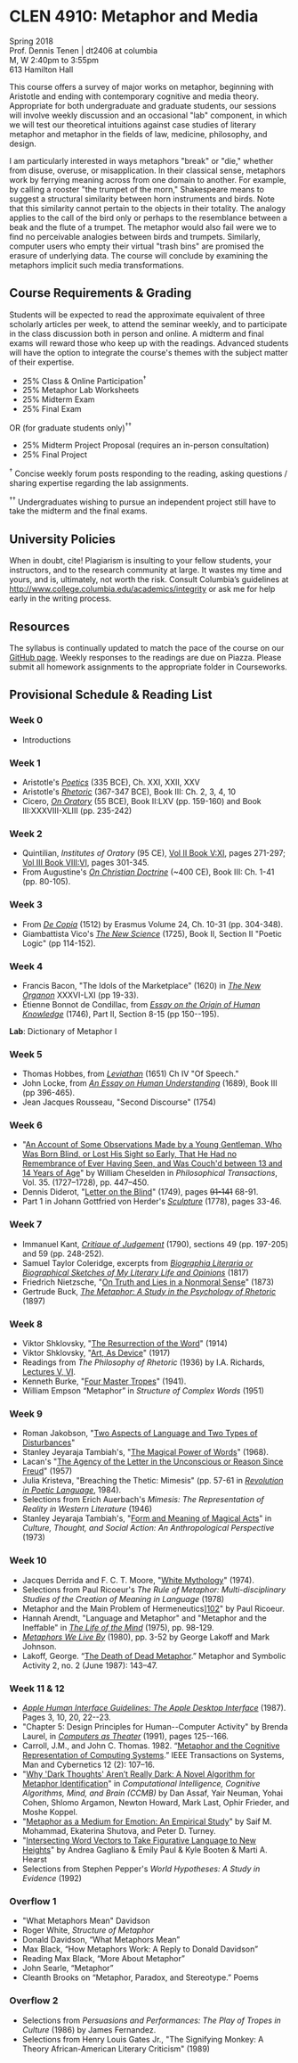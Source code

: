 # CLEN 4910: Metaphor and Media

Spring 2018  
Prof. Dennis Tenen | dt2406 at columbia  
M, W 2:40pm to 3:55pm  
613 Hamilton Hall  

This course offers a survey of major works on metaphor, beginning with
Aristotle and ending with contemporary cognitive and media theory. Appropriate
for both undergraduate and graduate students, our sessions will involve weekly
discussion and an occasional "lab" component, in which we will test our
theoretical intuitions against case studies of literary metaphor and metaphor
in the fields of law, medicine, philosophy, and design.

I am particularly interested in ways metaphors "break" or "die," whether from
disuse, overuse, or misapplication. In their classical sense, metaphors work
by ferrying meaning across from one domain to another. For example, by calling
a rooster "the trumpet of the morn," Shakespeare means to suggest a structural
similarity between horn instruments and birds. Note that this similarity
cannot pertain to the objects in their totality. The analogy applies to the
call of the bird only or perhaps to the resemblance between a beak and the
flute of a trumpet. The metaphor would also fail were we to find no
perceivable analogies between birds and trumpets. Similarly, computer users
who empty their virtual "trash bins" are promised the erasure of underlying
data. The course will conclude by examining the metaphors implicit such media
transformations.

## Course Requirements & Grading

Students will be expected to read the approximate equivalent of three
scholarly articles per week, to attend the seminar weekly, and to participate
in the class discussion both in person and online. A midterm and final exams
will reward those who keep up with the readings. Advanced students will have
the option to integrate the course's themes with the subject matter of their
expertise.

- 25%     Class & Online Participation<sup>†</sup>
- 25%     Metaphor Lab Worksheets
- 25%     Midterm Exam
- 25%     Final Exam

OR (for graduate students only)<sup>††</sup>

- 25%     Midterm Project Proposal (requires an in-person consultation)
- 25%     Final Project

<sup>†</sup> Concise weekly forum posts responding to the reading, asking
questions / sharing expertise regarding the lab assignments.

<sup>††</sup> Undergraduates wishing to pursue an independent project still
have to take the midterm and the final exams.

## University Policies

When in doubt, cite! Plagiarism is insulting to your fellow students, your
instructors, and to the research community at large. It wastes my time and
yours, and is, ultimately, not worth the risk. Consult Columbia’s guidelines
at <http://www.college.columbia.edu/academics/integrity> or ask me for help
early in the writing process.

## Resources

The syllabus is continually updated to match the pace of the course on our
[GitHub page](https://github.com/denten-courses/metaphor-media). Weekly
responses to the readings are due on Piazza. Please submit all homework
assignments to the appropriate folder in Courseworks.

## Provisional Schedule & Reading List

### Week 0

- Introductions

### Week 1

- Aristotle's *[Poetics][11]* (335 BCE), Ch. XXI, XXII, XXV
- Aristotle's *[Rhetoric][12]* (367-347 BCE), Book III: Ch. 2, 3, 4, 10
- Cicero, *[On Oratory][13]* (55 BCE), Book II:LXV (pp. 159-160) and Book
  III:XXXVIII-XLIII (pp. 235-242)

[11]: https://courseworks2.columbia.edu/courses/56904/files?preview=2276263
[12]: https://courseworks2.columbia.edu/courses/56904/files?preview=2276699
[13]: https://courseworks2.columbia.edu/courses/56904/files?preview=2276546


### Week 2

- Quintilian, *Institutes of Oratory* (95 CE), [Vol II Book V:XI][21], pages 271-297;
  [Vol III Book VIII:VI][22], pages 301-345.
- From Augustine's *[On Christian Doctrine][23]* (~400 CE), Book III: Ch. 1-41 (pp.
80-105).

[21]: https://courseworks2.columbia.edu/courses/56904/files?preview=2277285
[22]: https://courseworks2.columbia.edu/courses/56904/files?preview=2320377
[23]: https://courseworks2.columbia.edu/courses/56904/files?preview=2278182

### Week 3

- From [*De Copia*][32] (1512) by Erasmus Volume 24, Ch. 10-31 (pp. 304-348).
- Giambattista Vico's [*The New Science*][31] (1725), Book II,  Section II
  "Poetic Logic" (pp 114-152).

[31]: https://archive.org/download/newscienceofgiam030174mbp/newscienceofgiam030174mbp.pdf
[32]: https://courseworks2.columbia.edu/courses/56904/files?preview=2350934

### Week 4

- Francis Bacon, "The Idols of the Marketplace" (1620) in [*The New
  Organon*][41] XXXVI-LXI (pp 19-33).
- Étienne Bonnot de Condillac, from [*Essay on the Origin of Human
  Knowledge*][42] (1746), Part II, Section 8-15 (pp 150--195).

[41]: https://courseworks2.columbia.edu/courses/56904/files?preview=2351193
[42]: https://courseworks2.columbia.edu/courses/56904/files?preview=2412627

**Lab**: Dictionary of Metaphor I

### Week 5

- Thomas Hobbes, from [*Leviathan*][52] (1651) Ch IV "Of Speech."
- John Locke, from [*An Essay on Human Understanding*][51] (1689), Book III (pp
  396-465).
- Jean Jacques Rousseau, "Second Discourse" (1754)

[51]: https://books.google.com/books/about/An_Essay_Concerning_Human_Understanding.html?id=pDNIAAAAMAAJ&printsec=frontcover&source=kp_read_button#v=onepage&q&f=false
[52]: https://books.google.com/books/download/Leviathan.pdf?id=2oc6AAAAMAAJ&output=pdf&sig=ACfU3U0l4HjJKjBN2NE6J7QqmAq4km0j4g

### Week 6

- "[An Account of Some Observations Made by a Young Gentleman, Who Was Born
  Blind, or Lost His Sight so Early, That He Had no Remembrance of Ever Having
Seen, and Was Couch'd between 13 and 14 Years of Age][63]" by William Cheselden in
*Philosophical Transactions*, Vol. 35. (1727–1728), pp. 447–450.
- Dennis Diderot, "[Letter on the Blind][62]" (1749), pages ~~91-141~~ 68-91.
- Part 1 in Johann Gottfried von Herder's [*Sculpture*][61] (1778), pages
  33-46.

[61]: https://courseworks2.columbia.edu/courses/56904/files?preview=2474324
[62]: https://courseworks2.columbia.edu/courses/56904/files?preview=2474379
[63]: https://courseworks2.columbia.edu/courses/56904/files?preview=2474441

### Week 7

- Immanuel Kant, [*Critique of Judgement*][72] (1790), sections 49 (pp. 197-205) and
59 (pp. 248-252).
- Samuel Taylor Coleridge, excerpts from [*Biographia Literaria or Biographical
  Sketches of My Literary Life and Opinions*][71] (1817)
- Friedrich Nietzsche, "[On Truth and Lies in a Nonmoral Sense][73]" (1873)
- Gertrude Buck, *[The Metaphor: A Study in the Psychology of Rhetoric][74]* (1897)

[71]: https://archive.org/download/biographialitera00colerich/biographialitera00colerich.pdf
[72]: http://oll.libertyfund.org/sources/1899-facsimile-pdf-kant-the-critique-of-judgement/download
[73]: https://courseworks2.columbia.edu/courses/56904/files?preview=2474860
[74]: https://archive.org/download/metaphorstudyinp00buckrich/metaphorstudyinp00buckrich_bw.pdf

### Week 8

- Viktor Shklovsky, "[The Resurrection of the Word][82]" (1914)
- Viktor Shklovsky, "[Art, As Device][81]" (1917)
- Readings from *The Philosophy of Rhetoric* (1936) by I.A. Richards, [Lectures
  V, VI][83].
- Kenneth Burke, "[Four Master Tropes][84]" (1941).
- William Empson “Metaphor” in *Structure of Complex Words* (1951)

[81]: https://read-dukeupress-edu.ezproxy.cul.columbia.edu/poetics-today/article/36/3/151-174/21143
[82]: https://courseworks2.columbia.edu/courses/56904/files?preview=2660889
[83]: https://courseworks2.columbia.edu/courses/56904/files?preview=2660928
[84]: https://www-jstor-org.ezproxy.cul.columbia.edu/stable/4332286?seq=1#page_scan_tab_contents

### Week 9

- Roman Jakobson, "[Two Aspects of Language and Two Types of
  Disturbances][92]"
- Stanley Jeyaraja Tambiah's, "[The Magical Power of Words][902]" (1968).
- Lacan's "[The Agency of the Letter in the Unconscious or Reason Since
  Freud][91]" (1957)
- Julia Kristeva, "Breaching the Thetic: Mimesis" (pp. 57-61 in [*Revolution in
  Poetic Language*][93], 1984).
- Selections from Erich Auerbach's *Mimesis: The Representation of Reality
  in Western Literature* (1946)
- Stanley Jeyaraja Tambiah's, "[Form and Meaning of Magical Acts][901]" in *Culture,
  Thought, and Social Action: An Anthropological Perspective* (1973)

[91]: https://courseworks2.columbia.edu/courses/56904/files?preview=2660957
[92]: https://courseworks2.columbia.edu/courses/56904/files?preview=2660960
[93]: https://courseworks2.columbia.edu/courses/56904/files?preview=2661582
[901]: https://www.haujournal.org/index.php/hau/article/view/hau7.3.030
[902]: http://www.jstor.org.ezproxy.cul.columbia.edu/stable/2798500?seq=1#page_scan_tab_contents

### Week 10

- Jacques Derrida and F. C. T. Moore, "[White Mythology][101]" (1974).
- Selections from Paul Ricoeur's *The Rule of Metaphor: Multi-disciplinary
  Studies of the Creation of Meaning in Language* (1978)
- Metaphor and the Main Problem of Hermeneutics][102]" by Paul Ricoeur.
- Hannah Arendt, "Language and Metaphor" and "Metaphor and the Ineffable" in
  [*The Life of the Mind*][103] (1975), pp. 98-129.
- [*Metaphors We Live By*][104] (1980), pp. 3-52 by George Lakoff and Mark
  Johnson.
- Lakoff, George. “[The Death of Dead Metaphor][105].” Metaphor and Symbolic Activity
  2, no. 2 (June 1987): 143–47.


[101]: https://www.jstor.org/stable/468341?seq=1#page_scan_tab_contents
[102]: https://www-jstor-org.ezproxy.cul.columbia.edu/stable/468343?seq=1#page_scan_tab_contents
[103]: https://courseworks2.columbia.edu/courses/56904/files?preview=2661709
[104]: https://courseworks2.columbia.edu/courses/56904/files?preview=2729259
[105]: https://www-tandfonline-com.ezproxy.cul.columbia.edu/doi/abs/10.1207/s15327868ms0202_5?journalCode=hmet19

### Week 11 & 12

- *[Apple Human Interface Guidelines: The Apple Desktop Interface][110]*
  (1987). Pages 3, 10, 20, 22--23.
- "Chapter 5: Design Principles for Human--Computer Activity" by Brenda
  Laurel, in *[Computers as Theater][111]* (1991), pages 125--166.
- Carroll, J.M., and John C. Thomas. 1982. “[Metaphor and the Cognitive
  Representation of Computing Systems][112].” IEEE Transactions on Systems, Man and
Cybernetics 12 (2): 107–16.
- "[Why 'Dark Thoughts' Aren’t Really Dark: A Novel Algorithm for Metaphor
  Identification][120]" in *Computational Intelligence, Cognitive Algorithms, Mind,
and Brain (CCMB)* by Dan Assaf, Yair Neuman, Yohai Cohen, Shlomo Argamon,
Newton Howard, Mark Last, Ophir Frieder, and Moshe Koppel.
- "[Metaphor as a Medium for Emotion: An Empirical Study][121]" by Saif M. Mohammad,
  Ekaterina Shutova, and Peter D. Turney.
- "[Intersecting Word Vectors to Take Figurative Language to New Heights][122]" by
  Andrea Gagliano & Emily Paul & Kyle Booten & Marti A. Hearst
- Selections from Stephen Pepper's *World Hypotheses: A Study in Evidence* (1992)

[110]: https://archive.org/details/applehumaninterf00appl
[111]: https://courseworks2.columbia.edu/courses/56904/files?preview=2774949
[112]: https://ieeexplore.ieee.org/document/4308795/
[120]: https://ieeexplore-ieee-org.ezproxy.cul.columbia.edu/abstract/document/6609166/
[121]: http://www.aclweb.org/anthology/S16-2003
[122]: http://www.site.uottawa.ca/~szpak/pub/_CLfL2016_draft_proceedings.pdf#page=32

### Overflow 1

- "What Metaphors Mean" Davidson
- Roger White, *Structure of Metaphor*
- Donald Davidson, “What Metaphors Mean”
- Max Black, “How Metaphors Work: A Reply to Donald Davidson”
- Reading Max Black, “More About Metaphor”
- John Searle, “Metaphor”
- Cleanth Brooks on “Metaphor, Paradox, and Stereotype.” Poems

### Overflow 2

- Selections from *Persuasions and Performances: The Play of Tropes in
  Culture* (1986) by James Fernandez.
- Selections from Henry Louis Gates Jr., "The Signifying Monkey: A Theory 
  African-American Literary Criticism" (1989)

